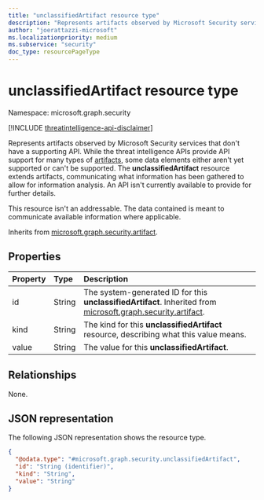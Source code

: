 ```yaml
---
title: "unclassifiedArtifact resource type"
description: "Represents artifacts observed by Microsoft Security services that don't have a supporting API."
author: "joerattazzi-microsoft"
ms.localizationpriority: medium
ms.subservice: "security"
doc_type: resourcePageType
---
```


# unclassifiedArtifact resource type

Namespace: microsoft.graph.security

[!INCLUDE [threatintelligence-api-disclaimer](../../includes/threatintelligence-api-disclaimer.md)]

Represents artifacts observed by Microsoft Security services that don't have a supporting API. While the threat intelligence APIs provide API support for many types of [artifacts](../resources/security-artifact.md), some data elements either aren't yet supported or can't be supported. The **unclassifiedArtifact** resource extends artifacts, communicating what information has been gathered to allow for information analysis. An API isn't currently available to provide for further details.

This resource isn't an addressable. The data contained is meant to communicate available information where applicable.

Inherits from [microsoft.graph.security.artifact](../resources/security-artifact.md).

## Properties

| Property | Type   | Description                                                                                                                                       |
| :------- | :----- | :------------------------------------------------------------------------------------------------------------------------------------------------ |
| id       | String | The system-generated ID for this **unclassifiedArtifact**. Inherited from [microsoft.graph.security.artifact](../resources/security-artifact.md). |
| kind     | String | The kind for this **unclassifiedArtifact** resource, describing what this value means.                                                            |
| value    | String | The value for this **unclassifiedArtifact**.                                                                                                      |

## Relationships

None.

## JSON representation

The following JSON representation shows the resource type.

<!-- {
  "blockType": "resource",
  "keyProperty": "id",
  "@odata.type": "microsoft.graph.security.unclassifiedArtifact",
  "baseType": "microsoft.graph.security.artifact",
  "openType": false
}
-->

```json
{
  "@odata.type": "#microsoft.graph.security.unclassifiedArtifact",
  "id": "String (identifier)",
  "kind": "String",
  "value": "String"
}
```
